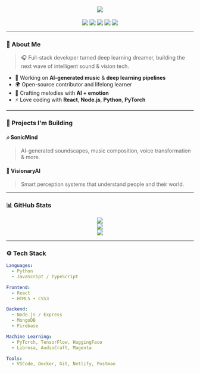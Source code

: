 <h1 align="center">
  <img src="https://readme-typing-svg.demolab.com/?lines=Hi,+I'm+Shawn!;Deep+Learning+Engineer;React+%7C+Node+%7C+Python+Dev;AI+Music+Maker&center=true&size=28&pause=1000" />
</h1>

<p align="center">
  <img src="https://img.shields.io/badge/Machine%20Learning-%F0%9F%A7%A0-yellow?style=for-the-badge" />
  <img src="https://img.shields.io/badge/React-%F0%9F%94%A5-blue?style=for-the-badge" />
  <img src="https://img.shields.io/badge/Node.js-%F0%9F%94%A7-green?style=for-the-badge" />
  <img src="https://img.shields.io/badge/Python-%F0%9F%90%8D-brightgreen?style=for-the-badge" />
  <img src="https://img.shields.io/badge/Audio+AI-%F0%9F%8E%B6-purple?style=for-the-badge" />
</p>

---

### 🧠 About Me

> 🎧 Full-stack developer turned deep learning dreamer, building the next wave of intelligent sound & vision tech.

- 🧪 Working on **AI-generated music** & **deep learning pipelines**
- 🌍 Open-source contributor and lifelong learner
- 🎹 Crafting melodies with **AI + emotion**
- ⚡ Love coding with **React**, **Node.js**, **Python**, **PyTorch**

---

### 🚀 Projects I'm Building

#### 🎶 SonicMind
> AI-generated soundscapes, music composition, voice transformation & more.

#### 🤖 VisionaryAI
> Smart perception systems that understand people and their world.

---

### 📊 GitHub Stats

<p align="center">
  <img src="https://github-readme-stats.vercel.app/api?username=thanosshawn&show_icons=true&theme=tokyonight&hide_title=true" />
  <br />
  <img src="https://github-readme-streak-stats.herokuapp.com/?user=thanosshawn&theme=tokyonight" />
  <br />
  <img src="https://github-readme-stats.vercel.app/api/top-langs/?username=thanosshawn&layout=compact&theme=tokyonight" />
</p>

---

### ⚙️ Tech Stack

```yaml
Languages:
  - Python
  - JavaScript / TypeScript

Frontend:
  - React
  - HTML5 + CSS3

Backend:
  - Node.js / Express
  - MongoDB
  - Firebase

Machine Learning:
  - PyTorch, TensorFlow, HuggingFace
  - Librosa, AudioCraft, Magenta

Tools:
  - VSCode, Docker, Git, Netlify, Postman
